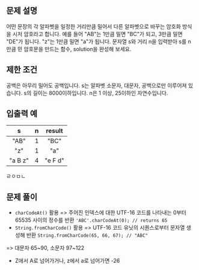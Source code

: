 ## 문제 설명

어떤 문장의 각 알파벳을 일정한 거리만큼 밀어서 다른 알파벳으로 바꾸는 암호화 방식을 시저 암호라고 합니다. 예를 들어 "AB"는 1만큼 밀면 "BC"가 되고, 3만큼 밀면 "DE"가 됩니다. "z"는 1만큼 밀면 "a"가 됩니다. 문자열 s와 거리 n을 입력받아 s를 n만큼 민 암호문을 만드는 함수, solution을 완성해 보세요.

## 제한 조건

공백은 아무리 밀어도 공백입니다.
s는 알파벳 소문자, 대문자, 공백으로만 이루어져 있습니다.
s의 길이는 8000이하입니다.
n은 1 이상, 25이하인 자연수입니다.

## 입출력 예

|    s    |  n  | result  |
| :-----: | :-: | :-----: |
|  "AB"   |  1  |  "BC"   |
|   "z"   |  1  |   "a"   |
| "a B z" |  4  | "e F d" |

ㄹㅇㅁㄴ

## 문제 풀이

- `charCodeAt()` 활용
  => 주어진 인덱스에 대한 UTF-16 코드를 나타내는 0부터 65535 사이의 정수를 반환
  `'ABC'.charCodeAt(0); // returns 65`
- `String.fromCharCode()` 활용
  => UTF-16 코드 유닛의 시퀀스로부터 문자열 생성해 반환
  `String.fromCharCode(65, 66, 67); // "ABC"`

=> 대문자 65~90, 소문자 97~122

- Z에서 A로 넘어가거나, z에서 a로 넘어가면 -26
